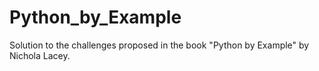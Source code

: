 # Python_by_Example
Solution to the challenges proposed in the book "Python by Example" by Nichola Lacey.
